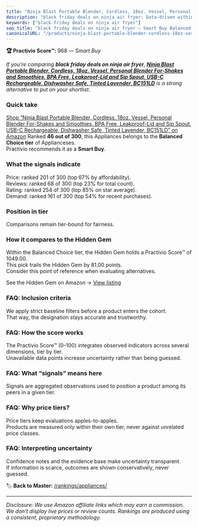 ```yaml
---
title: "Ninja Blast Portable Blender, Cordless, 18oz. Vessel, Personal Blender For-Shakes and Smoothies, BPA Free, Leakproof-Lid and Sip Spout, USB-C Rechargeable, Dishwasher Safe, Tinted Lavender, BC151LD"
description: "black friday deals on ninja air fryer: Data-driven within Balanced Choice ranking using the Practivio Score™. Positioned by quality, value, demand, findability…"
keywords: ["black friday deals on ninja air fryer"]
seo_title: "black friday deals on ninja air fryer — Smart Buy Balanced Choice (2025)"
canonicalURL: "/products/ninja-blast-portable-blender-cordless-18oz-vessel-personal-blender-for-shakes-and-smoothies-bpa-free-leakproof-lid-and-sip-spout-usb-c-rechargeable-dishwasher-safe-tinted-lavender-bc151ld-B0D9HVVNPB/"
---
```


**🏆 Practivio Score™:** 968 — _Smart Buy_


*If you're comparing **black friday deals on ninja air fryer**, **[Ninja Blast Portable Blender, Cordless, 18oz. Vessel, Personal Blender For-Shakes and Smoothies, BPA Free, Leakproof-Lid and Sip Spout, USB-C Rechargeable, Dishwasher Safe, Tinted Lavender, BC151LD](https://www.amazon.com/dp/B0D9HVVNPB?tag=practivio-20)** is a strong alternative to put on your shortlist.*
### Quick take
[Shop “Ninja Blast Portable Blender, Cordless, 18oz. Vessel, Personal Blender For-Shakes and Smoothies, BPA Free, Leakproof-Lid and Sip Spout, USB-C Rechargeable, Dishwasher Safe, Tinted Lavender, BC151LD” on Amazon](https://www.amazon.com/dp/B0D9HVVNPB?tag=practivio-20)
Ranked **46 out of 300**, this Appliances belongs to the **Balanced Choice tier** of Applianceses.  
Practivio recommends it as a **Smart Buy**.

### What the signals indicate
Price: ranked 201 of 300 (top 67% by affordability).  
Reviews: ranked 68 of 300 (top 23% for total count).  
Rating: ranked 254 of 300 (top 85% on star average).  
Demand: ranked 161 of 300 (top 54% for recent purchases).

### Position in tier
Comparisons remain tier-bound for fairness.

### How it compares to the Hidden Gem
Within the Balanced Choice tier, the Hidden Gem holds a Practivio Score™ of 1049.00.  
This pick trails the Hidden Gem by 81.00 points.  
Consider this point of reference when evaluating alternatives.  

See the Hidden Gem on Amazon → [View listing](https://www.amazon.com/dp/B01FHOWYA2?tag=practivio-20)

### FAQ: Inclusion criteria
We apply strict baseline filters before a product enters the cohort.  
That way, the designation stays accurate and trustworthy.

### FAQ: How the score works
The Practivio Score™ (0–100) integrates observed indicators across several dimensions, tier by tier.  
Unavailable data points increase uncertainty rather than being guessed.

### FAQ: What “signals” means here
Signals are aggregated observations used to position a product among its peers in a given tier.

### FAQ: Why price tiers?
Price tiers keep evaluations apples-to-apples.  
Products are measured only within their own tier, never against unrelated price classes.

### FAQ: Interpreting uncertainty
Confidence notes and the evidence base make uncertainty transparent.  
If information is scarce, outcomes are shown conservatively, never guessed.


🏷️ **Back to Master:** [/rankings/appliances/](/rankings/appliances/)

---
_Disclosure: We use Amazon affiliate links which may earn a commission. We don’t display live prices or review counts. Rankings are produced using a consistent, proprietary methodology._
